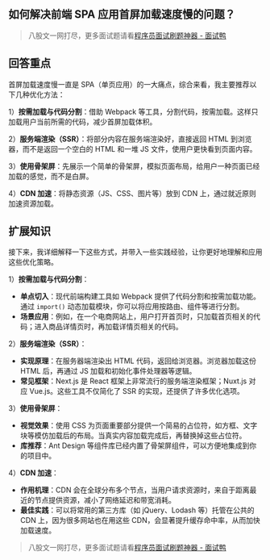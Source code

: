 ## 如何解决前端 SPA 应用首屏加载速度慢的问题？
> 八股文一网打尽，更多面试题请看[程序员面试刷题神器 - 面试鸭](https://www.mianshiya.com/)

## 回答重点
首屏加载速度慢一直是 SPA（单页应用）的一大痛点，综合来看，我主要推荐以下几种优化方法：

1）**按需加载与代码分割**：借助 Webpack 等工具，分割代码，按需加载。这样只加载用户当前所需的代码，减少首屏加载体积。

2）**服务端渲染（SSR）**：将部分内容在服务端渲染好，直接返回 HTML 到浏览器，而不是返回一个空白的 HTML 和一堆 JS 文件，使用户更快看到页面内容。

3）**使用骨架屏**：先展示一个简单的骨架屏，模拟页面布局，给用户一种页面已经加载的感觉，而不是白屏。

4）**CDN 加速**：将静态资源（JS、CSS、图片等）放到 CDN 上，通过就近原则加速资源加载。

## 扩展知识
接下来，我详细解释一下这些方式，并带入一些实践经验，让你更好地理解和应用这些优化策略。

1）**按需加载与代码分割**：
   - **单点切入**：现代前端构建工具如 Webpack 提供了代码分割和按需加载功能。通过 `import()` 动态加载模块，你可以将应用按路由、组件等进行分割。
   - **场景应用**：例如，在一个电商网站上，用户打开首页时，只加载首页相关的代码；进入商品详情页时，再加载详情页相关的代码。

2）**服务端渲染（SSR）**：
   - **实现原理**：在服务器端渲染出 HTML 代码，返回给浏览器。浏览器加载这份 HTML 后，再通过 JS 加载和初始化事件处理器等逻辑。
   - **常见框架**：Next.js 是 React 框架上非常流行的服务端渲染框架；Nuxt.js 对应 Vue.js。这些工具不仅简化了 SSR 的实现，还提供了许多优化选项。

3）**使用骨架屏**：
   - **视觉效果**：使用 CSS 为页面重要部分提供一个简易的占位符，如方框、文字块等模仿加载后的布局。当真实内容加载完成后，再替换掉这些占位符。
   - **库推荐**：Ant Design 等组件库已经内置了骨架屏组件，可以方便地集成到你的项目中。

4）**CDN 加速**：
   - **作用机理**：CDN 会在全球分布多个节点，当用户请求资源时，来自于距离最近的节点提供资源，减小了网络延迟和带宽消耗。
   - **最佳实践**：可以将常用的第三方库（如 jQuery、Lodash 等）托管在公共的 CDN 上，因为很多网站也在用这些 CDN，会显著提升缓存命中率，从而加快加载速度。



> 八股文一网打尽，更多面试题请看[程序员面试刷题神器 - 面试鸭](https://www.mianshiya.com/)